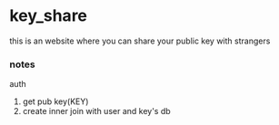 # key_share

this is an website where you can share your public key with strangers

### notes

auth

1. get pub key(KEY)
2. create inner join with user and key's db
